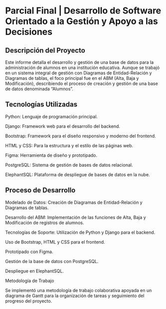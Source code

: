 # Parcial Final | Desarrollo de Software Orientado a la Gestión y Apoyo a las Decisiones

## Descripción del Proyecto

Este informe detalla el desarrollo y gestión de una base de datos para la administración de alumnos en una institución educativa. 
Aunque se trabajó en un sistema integral de gestión con Diagramas de Entidad-Relación y Diagramas de tablas, 
el foco principal fue en el ABM (Alta, Baja y Modificación), describiendo el proceso de creación y gestión de una base de datos denominada “Alumnos”.

## Tecnologías Utilizadas
Python: Lenguaje de programación principal.

Django: Framework web para el desarrollo del backend.

Bootstrap: Framework para el diseño responsivo y moderno del frontend.

HTML y CSS: Para la estructura y el estilo de las páginas web.

Figma: Herramienta de diseño y prototipado.

PostgreSQL: Sistema de gestión de bases de datos relacional.

ElephantSQL: Plataforma de despliegue de bases de datos en la nube.


## Proceso de Desarrollo
Modelado de Datos:
Creación de Diagramas de Entidad-Relación y Diagramas de tablas.

Desarrollo del ABM:
Implementación de las funciones de Alta, Baja y Modificación de registros de alumnos.

Tecnologías de Soporte:
Utilización de Python y Django para el backend.

Uso de Bootstrap, HTML y CSS para el frontend.

Prototipado con Figma.

Gestión de la base de datos con PostgreSQL.

Despliegue en ElephantSQL.

Metodología de Trabajo


Se implementó una metodología de trabajo colaborativa apoyada en un diagrama de Gantt para la organización de tareas y seguimiento del progreso del proyecto.
